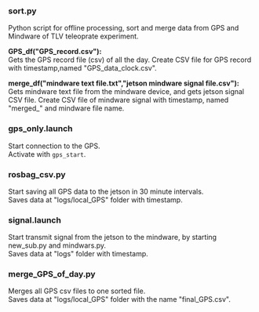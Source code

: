 ### sort.py
Python script for offline processing, sort and merge data from GPS and Mindware of TLV teleoprate experiment.  
  
**GPS_df("GPS_record.csv"):**  
Gets the GPS record file (csv) of all the day. Create CSV file for GPS record with timestamp,named "GPS_data_clock.csv".

**merge_df("mindware text file.txt","jetson mindware signal file.csv"):**  
Gets mindware text file from the mindware device, and gets jetson signal CSV file. Create CSV file of mindware signal with timestamp, named "merged_" and mindware file name.     

### gps_only.launch  
Start connection to the GPS.  
Activate with `gps_start`.  

### rosbag_csv.py  
Start saving all GPS data to the jetson in 30 minute intervals.  
Saves data at "logs/local_GPS" folder with timestamp.

### signal.launch  
Start transmit signal from the jetson to the mindware, by starting new_sub.py and mindwars.py.   
Saves data at "logs" folder with timestamp.

### merge_GPS_of_day.py 
Merges all GPS csv files to one sorted file.  
Saves data at "logs/local_GPS" folder with the name "final_GPS.csv".


